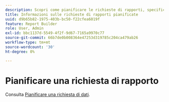 ```yaml
---
description: Scopri come pianificare le richieste di rapporti, specificare opzioni di consegna avanzate, specificare i destinatari e visualizzare la cronologia della pianificazione.
title: Informazioni sulle richieste di rapporti pianificate
uuid: d9b65b82-1975-403b-bc50-f22cfea6019f
feature: Report Builder
role: User, Admin
exl-id: bbc1137d-5549-4f2f-9d67-7165a9970c77
source-git-commit: 66b7de0b008364e47253d319785c204ca479ab26
workflow-type: tm+mt
source-wordcount: '30'
ht-degree: 0%

---
```


# Pianificare una richiesta di rapporto

Consulta [Pianificare una richiesta di dati](/help/analyze/report-builder/t-schedule-a-data-request.md).
